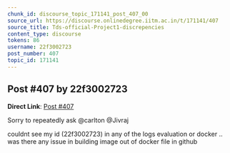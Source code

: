 ```yaml
---
chunk_id: discourse_topic_171141_post_407_00
source_url: https://discourse.onlinedegree.iitm.ac.in/t/171141/407
source_title: Tds-official-Project1-discrepencies
content_type: discourse
tokens: 86
username: 22f3002723
post_number: 407
topic_id: 171141
---
```


## Post #407 by 22f3002723

**Direct Link**: [Post #407](https://discourse.onlinedegree.iitm.ac.in/t/171141/407)

Sorry to repeatedly ask @carlton @Jivraj

couldnt see my id (22f3002723) in any of the logs evaluation or docker .. was there any issue in building image out of docker file in github
